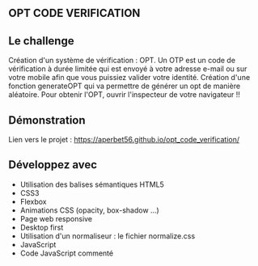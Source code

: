 ## OPT CODE VERIFICATION

## Le challenge

Création d'un système de vérification : OPT. Un OTP est un code de vérification à durée limitée qui est envoyé à votre adresse e-mail ou sur votre mobile afin que vous puissiez valider votre identité.
Création d'une fonction generateOPT qui va permettre de générer un opt de manière aléatoire. Pour obtenir l'OPT, ouvrir l'inspecteur de votre navigateur !!

## Démonstration

Lien vers le projet : https://aperbet56.github.io/opt_code_verification/

## Développez avec

- Utilisation des balises sémantiques HTML5
- CSS3
- Flexbox
- Animations CSS (opacity, box-shadow ...)
- Page web responsive
- Desktop first
- Utilisation d'un normaliseur : le fichier normalize.css
- JavaScript
- Code JavaScript commenté
